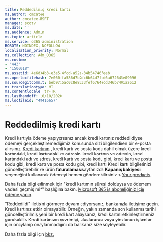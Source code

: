 ```yaml
---
title: Reddedilmiş kredi kartı
ms.author: cmcatee
author: cmcatee-MSFT
manager: scotv
ms.date: ''
ms.audience: Admin
ms.topic: article
ms.service: o365-administration
ROBOTS: NOINDEX, NOFOLLOW
localization_priority: Normal
ms.collection: Adm_O365
ms.custom:
- "443"
- "1500018"
ms.assetid: 4e6d34b3-e3e5-4fcd-a52e-34b54746feeb
ms.openlocfilehash: 7e060ffa586d7b2dc6b64d7fcd6a672645e09096
ms.sourcegitcommit: beb9715ac0c8e8333fef6764ecd346b7401a2612
ms.translationtype: MT
ms.contentlocale: tr-TR
ms.lasthandoff: 10/10/2020
ms.locfileid: "48416657"
---
```

# <a name="declined-credit-card"></a>Reddedilmiş kredi kartı

Kredi kartıyla ödeme yapıyorsanız ancak kredi kartınız reddedildiyse ödemeyi gerçekleştiremediğimiz konusunda sizi bilgilendiren bir e-posta alırsınız. [Kredi kartının](https://go.microsoft.com/fwlink/p/?linkid=842054) , kredi kartı ve posta kodu dahil olmak üzere kredi kartındaki, kredi kartındaki ve adresin, kredi kartının ve adresin, kredi kartındaki adı ve adres, kredi kartı ve posta kodu gibi, kredi kartı ve posta kodu gibi, kredi kartı ve posta kodu gibi, kredi kartı Kredi kartı bilgilerinizi güncelleştirebilir ve ürün **faturalaması**sayfanızda **Kapanış bakiyesi** seçeneğini kullanarak ödemeyi hemen gönderebilirsiniz  >  [Your products](https://go.microsoft.com/fwlink/p/?linkid=842054) .

Daha fazla bilgi edinmek için "kredi kartımın süresi dolduysa ve ödemem vadesi geçmiş mi?" başlığına bakın. [Microsoft 365 iş aboneliğiniz Için ödeme yapın](https://docs.microsoft.com/microsoft-365/commerce/billing-and-payments/pay-for-your-subscription#what-if-my-credit-card-was-declined-and-my-payment-is-past-due).
  
"Reddedildi" iletisini görmeye devam ediyorsanız, bankanızla iletişime geçin. Kredi kartınız etkin olmayabilir. Örneğin, yakın zamanda son kullanma tarihi güncelleştirilmiş yeni bir kredi kart aldıysanız, kredi kartını etkinleştirmeniz gerekebilir. Kredi kartınızın çevrimiçi, uluslararası veya yinelenen işlemler için onaylanıp onaylanmadığını da bankanız size söyleyebilir.  
  
Daha fazla bilgi için [bkz.](https://docs.microsoft.com/microsoft-365/commerce/billing-and-payments/manage-payment-methods)